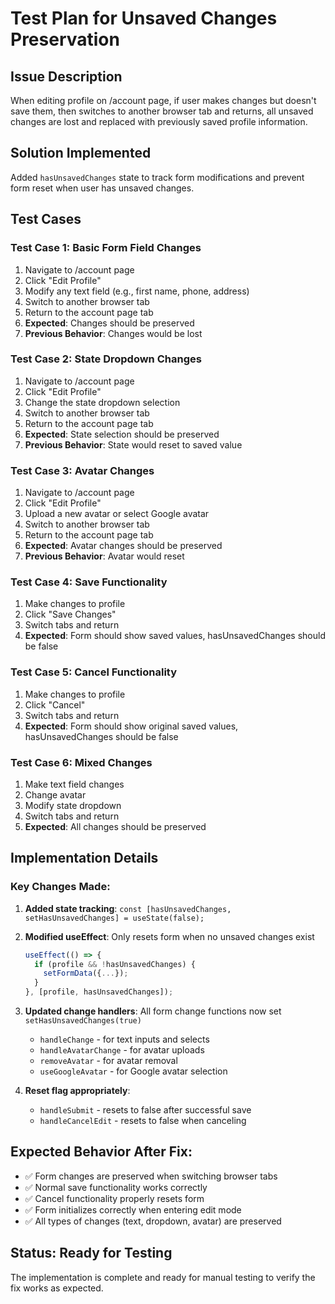 # Test Plan for Unsaved Changes Preservation

## Issue Description
When editing profile on /account page, if user makes changes but doesn't save them, then switches to another browser tab and returns, all unsaved changes are lost and replaced with previously saved profile information.

## Solution Implemented
Added `hasUnsavedChanges` state to track form modifications and prevent form reset when user has unsaved changes.

## Test Cases

### Test Case 1: Basic Form Field Changes
1. Navigate to /account page
2. Click "Edit Profile" 
3. Modify any text field (e.g., first name, phone, address)
4. Switch to another browser tab
5. Return to the account page tab
6. **Expected**: Changes should be preserved
7. **Previous Behavior**: Changes would be lost

### Test Case 2: State Dropdown Changes
1. Navigate to /account page
2. Click "Edit Profile"
3. Change the state dropdown selection
4. Switch to another browser tab
5. Return to the account page tab
6. **Expected**: State selection should be preserved
7. **Previous Behavior**: State would reset to saved value

### Test Case 3: Avatar Changes
1. Navigate to /account page
2. Click "Edit Profile"
3. Upload a new avatar or select Google avatar
4. Switch to another browser tab
5. Return to the account page tab
6. **Expected**: Avatar changes should be preserved
7. **Previous Behavior**: Avatar would reset

### Test Case 4: Save Functionality
1. Make changes to profile
2. Click "Save Changes"
3. Switch tabs and return
4. **Expected**: Form should show saved values, hasUnsavedChanges should be false

### Test Case 5: Cancel Functionality
1. Make changes to profile
2. Click "Cancel"
3. Switch tabs and return
4. **Expected**: Form should show original saved values, hasUnsavedChanges should be false

### Test Case 6: Mixed Changes
1. Make text field changes
2. Change avatar
3. Modify state dropdown
4. Switch tabs and return
5. **Expected**: All changes should be preserved

## Implementation Details

### Key Changes Made:
1. **Added state tracking**: `const [hasUnsavedChanges, setHasUnsavedChanges] = useState(false);`

2. **Modified useEffect**: Only resets form when no unsaved changes exist
   ```typescript
   useEffect(() => {
     if (profile && !hasUnsavedChanges) {
       setFormData({...});
     }
   }, [profile, hasUnsavedChanges]);
   ```

3. **Updated change handlers**: All form change functions now set `setHasUnsavedChanges(true)`
   - `handleChange` - for text inputs and selects
   - `handleAvatarChange` - for avatar uploads
   - `removeAvatar` - for avatar removal
   - `useGoogleAvatar` - for Google avatar selection

4. **Reset flag appropriately**:
   - `handleSubmit` - resets to false after successful save
   - `handleCancelEdit` - resets to false when canceling

## Expected Behavior After Fix:
- ✅ Form changes are preserved when switching browser tabs
- ✅ Normal save functionality works correctly
- ✅ Cancel functionality properly resets form
- ✅ Form initializes correctly when entering edit mode
- ✅ All types of changes (text, dropdown, avatar) are preserved

## Status: Ready for Testing
The implementation is complete and ready for manual testing to verify the fix works as expected.